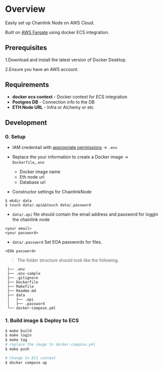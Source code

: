 # Overview

Easily set up Chainlink Node on AWS Cloud.

Built on [AWS Fargate](https://aws.amazon.com/fargate/?nc1=h_ls) using docker ECS integration.

## Prerequisites

1.Download and install the latest version of Docker Desktop.

2.Ensure you have an AWS account.

## Requirements

- **docker ecs context** - Docker context for ECS integration
- **Postgres DB** - Connection info to the DB
- **ETH Node URL** - Infra or Alchemy or etc

## Development

### 0. Setup

- IAM credentail with [appropriate permissions](https://docs.docker.com/cloud/ecs-integration/#requirements) -> `.env`

- Replace the your information to create a Docker image -> `Dockerfile`,`.env `

  - Docker image name
  - Eth node url
  - Database url

- Constructor settings for ChainlinkNode

```
$ mkdir data
$ touch data/.api&&touch data/.password
```

- `data/.api` file should contain the email address and password for loggin the chainlink node

```> .api
<your email>
<your password>
```

- `data/.password` Set EOA passwords for files.

```
<EOA password>
```

> The folder structure should look like the following.

```
 ├── .env
 ├── .env-sample
 ├── .gitignore
 ├── Dockerfile
 ├── Makefile
 ├── Readme.md
 ├── data
 │   ├── .api
 │   ├── .password
 └── docker-compose.yml
```

### 1. Build image & Deploy to ECS

```sh
$ make build
$ make login
$ make tag
# replace the image to docker-compose.yml
$ make push

# Change to ECS context
$ docker compose up
```
